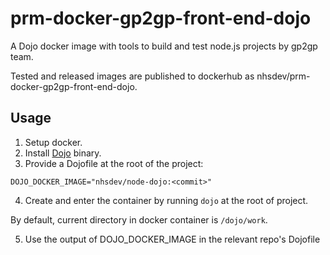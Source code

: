 # prm-docker-gp2gp-front-end-dojo

A Dojo docker image with tools to build and test node.js projects by gp2gp team.

Tested and released images are published to dockerhub as nhsdev/prm-docker-gp2gp-front-end-dojo.

## Usage

1. Setup docker.
2. Install [Dojo](https://github.com/kudulab/dojo) binary.
3. Provide a Dojofile at the root of the project:

```
DOJO_DOCKER_IMAGE="nhsdev/node-dojo:<commit>"
```

4. Create and enter the container by running `dojo` at the root of project.

By default, current directory in docker container is `/dojo/work`.

5. Use the output of DOJO_DOCKER_IMAGE in the relevant repo's Dojofile
